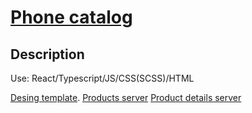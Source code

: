 # [Phone catalog](https://ivanshulhan.github.io/react_phone-catalog/)

## Description

Use: React/Typescript/JS/CSS(SCSS)/HTML

[Desing template](https://www.figma.com/file/uEetgWenSRxk9jgiym6Yzp/Phone-catalog-redesign?node-id=1%3A2).
[Products server](https://mate-academy.github.io/react_phone-catalog/api/products.json)
[Product details server](https://mate-academy.github.io/react_phone-catalog/api/products/motorola-xoom.json)

